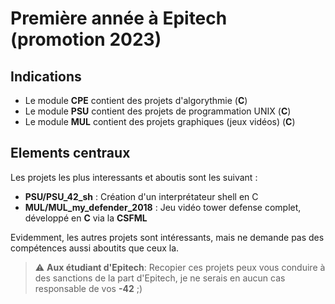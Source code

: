 # Première année à Epitech (promotion 2023)

## Indications

- Le module **CPE** contient des projets d'algorythmie (**C**)
- Le module **PSU** contient des projets de programmation UNIX (**C**)
- Le module **MUL** contient des projets graphiques (jeux vidéos) (**C**)


## Elements centraux

Les projets les plus interessants et aboutis sont les suivant :

- **PSU/PSU_42_sh** : Création d'un interprétateur shell en C
- **MUL/MUL_my_defender_2018** : Jeu vidéo tower defense complet, développé en **C** via la **CSFML**

Evidemment, les autres projets sont intéressants, mais ne demande pas des compétences aussi aboutits que ceux la.


> :warning: **Aux étudiant d'Epitech**: Recopier ces projets peux vous conduire à des sanctions de la part d'Epitech, je ne serais en aucun cas responsable de vos **-42** ;)

